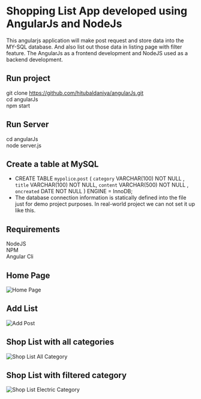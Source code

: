 # Shopping List App developed using AngularJs and NodeJs
This angularjs application will make post request and store data into the MY-SQL database. And also list out those data in listing page with filter feature.
The AngularJs as a frontend development and NodeJS used as a backend development.
## Run project
git clone https://github.com/hitubaldaniya/angularJs.git<br />
cd angularJs<br />
npm start<br />
## Run Server
cd angularJs<br />
node server.js<br />
## Create a table at MySQL
- CREATE TABLE `mypolice`.`post` ( `category` VARCHAR(100) NOT NULL , `title` VARCHAR(100) NOT NULL, `content` VARCHAR(500) NOT NULL , `oncreated` DATE NOT NULL ) ENGINE = InnoDB;
- The database connection information is statically defined into the file just for demo project purposes. In real-world project we can not set it up like this.
## Requirements
NodeJS<br />
NPM<br />
Angular Cli<br />
## Home Page
![Home Page](https://user-images.githubusercontent.com/17410951/139973339-b363f5f7-7c0c-42b4-a5eb-2c6a277cf454.JPG)
## Add List
![Add Post](https://user-images.githubusercontent.com/17410951/139973536-95dd3b1b-4bfe-41cb-951d-eaadcddd70e6.JPG)
## Shop List with all categories
![Shop List All Category](https://user-images.githubusercontent.com/17410951/139973759-7b78dd73-54a4-4e43-82b2-ad54619ecf83.JPG)
## Shop List with filtered category
![Shop List Electric Category](https://user-images.githubusercontent.com/17410951/139974004-a09abba9-7b4f-4166-8290-b14bd0b26388.JPG)
